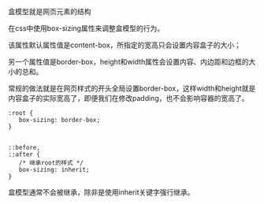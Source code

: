 <!--
 * @Author: yongyuan253015@gmail.com
 * @Date: 2021-07-04 17:11:27
 * @LastEditors: 
 * @LastEditTime: 2021-09-02 21:11:15
 * @Description: 文件描述
-->
盒模型就是网页元素的结构

 在css中使用box-sizing属性来调整盒模型的行为。

 该属性默认属性值是content-box，所指定的宽高只会设置内容盒子的大小；

 另一个属性值是border-box，height和width属性会设置内容、内边距和边框的大小的总和。

 常规的做法就是在网页样式的开头全局设置border-box，这样width和height就是内容盒子的实际宽高了，即便我们在修改padding，也不会影响容器的宽高了。

 ```
:root {
    box-sizing: border-box;
}


::before,
::after {
    /* 继承root的样式 */
    box-sizing: inherit;
}

 ```

 盒模型通常不会被继承，除非是使用inherit关键字强行继承。

